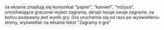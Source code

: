 

na ekranie znajdują się komunikat "papier", "kamień", "nożyce", umożliwiające graczowi wybór zagrania,
skrypt losuje swoje zagranie,
na końcu podawany jest wynik gry.
Gra uruchamia się od razu po wyświetleniu strony,
wyświetlać na ekranie tekst "Zagramy e gre"
